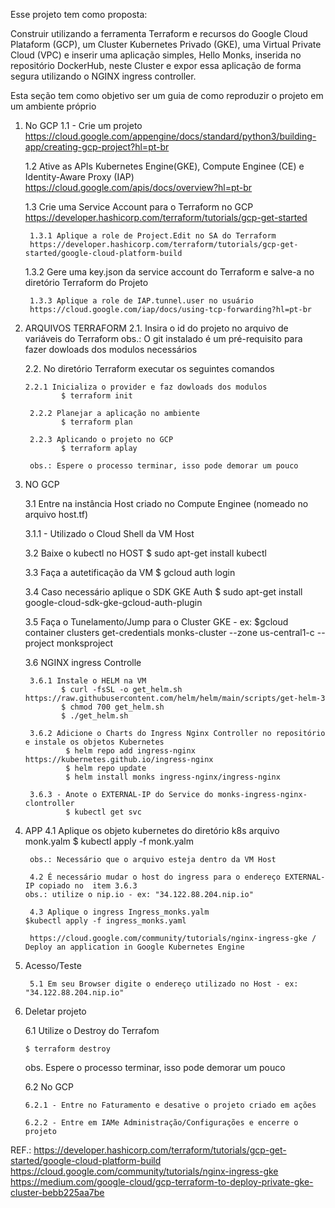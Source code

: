 Esse projeto tem como proposta:
    
Construir utilizando a ferramenta Terraform e recursos do Google Cloud Plataform (GCP), um Cluster Kubernetes Privado (GKE), uma Virtual Private Cloud (VPC) e inserir uma aplicação simples, Hello Monks, inserida no repositório DockerHub, neste Cluster e expor essa aplicação de forma segura utilizando o NGINX ingress controller.

Esta seção tem como objetivo ser um guia de como reproduzir o projeto em um ambiente próprio

1. No GCP
    1.1 - Crie um projeto 
        https://cloud.google.com/appengine/docs/standard/python3/building-app/creating-gcp-project?hl=pt-br
   
    1.2 Ative as APIs Kubernetes Engine(GKE), Compute Enginee (CE) e Identity-Aware Proxy (IAP)
        https://cloud.google.com/apis/docs/overview?hl=pt-br

    1.3 Crie uma Service Account para o Terraform no GCP 
        https://developer.hashicorp.com/terraform/tutorials/gcp-get-started 

        1.3.1 Aplique a role de Project.Edit no SA do Terraform 
        https://developer.hashicorp.com/terraform/tutorials/gcp-get-started/google-cloud-platform-build

     1.3.2 Gere uma key.json da service account do Terraform e salve-a no diretório Terraform do Projeto

        1.3.3 Aplique a role de IAP.tunnel.user no usuário 
        https://cloud.google.com/iap/docs/using-tcp-forwarding?hl=pt-br
    
3. ARQUIVOS TERRAFORM
    2.1. Insira o id do projeto no arquivo de variáveis do Terraform
        obs.: O git instalado é um pré-requisito para fazer dowloads dos modulos necessários
   
    2.2. No diretório Terraform executar os seguintes comandos

       2.2.1 Inicializa o provider e faz dowloads dos modulos
               $ terraform init

        2.2.2 Planejar a aplicação no ambiente
               $ terraform plan

        2.2.3 Aplicando o projeto no GCP
               $ terraform aplay

        obs.: Espere o processo terminar, isso pode demorar um pouco

5. NO GCP

    3.1 Entre na instância Host criado no Compute Enginee (nomeado no arquivo host.tf)

    3.1.1 - Utilizado o Cloud Shell da VM Host

    3.2 Baixe o kubectl no HOST
       $ sudo apt-get install kubectl

    3.3 Faça a autetificação da VM
       $ gcloud auth login

    3.4 Caso necessário aplique o SDK GKE Auth
    $ sudo apt-get install google-cloud-sdk-gke-gcloud-auth-plugin

    3.5 Faça o Tunelamento/Jump para o Cluster GKE -
   ex: $gcloud container clusters get-credentials monks-cluster --zone us-central1-c --project monksproject

    3.6 NGINX ingress Controlle

        3.6.1 Instale o HELM na VM
               $ curl -fsSL -o get_helm.sh https://raw.githubusercontent.com/helm/helm/main/scripts/get-helm-3
               $ chmod 700 get_helm.sh
               $ ./get_helm.sh

        3.6.2 Adicione o Charts do Ingress Nginx Controller no repositório e instale os objetos Kubernetes 
                $ helm repo add ingress-nginx https://kubernetes.github.io/ingress-nginx
                $ helm repo update
                $ helm install monks ingress-nginx/ingress-nginx
            
        3.6.3 - Anote o EXTERNAL-IP do Service do monks-ingress-nginx-clontroller  
                $ kubectl get svc
   
7. APP
       4.1 Aplique os objeto kubernetes do diretório k8s arquivo monk.yalm
           $ kubectl apply -f monk.yalm

        obs.: Necessário que o arquivo esteja dentro da VM Host
    
        4.2 É necessário mudar o host do ingress para o endereço EXTERNAL-IP copiado no  item 3.6.3
       obs.: utilize o nip.io - ex: "34.122.88.204.nip.io"

        4.3 Aplique o ingress Ingress_monks.yalm
       $kubectl apply -f ingress_monks.yaml

        https://cloud.google.com/community/tutorials/nginx-ingress-gke / Deploy an application in Google Kubernetes Engine

9. Acesso/Teste 

        5.1 Em seu Browser digite o endereço utilizado no Host - ex: "34.122.88.204.nip.io"

11. Deletar projeto

     6.1 Utilize o Destroy do Terrafom 

        $ terraform destroy

    obs. Espere o processo terminar, isso pode demorar um pouco

    6.2 No GCP 

        6.2.1 - Entre no Faturamento e desative o projeto criado em ações

        6.2.2 - Entre em IAMe Administração/Configurações e encerre o projeto


REF.:   https://developer.hashicorp.com/terraform/tutorials/gcp-get-started/google-cloud-platform-build
        https://cloud.google.com/community/tutorials/nginx-ingress-gke
        https://medium.com/google-cloud/gcp-terraform-to-deploy-private-gke-cluster-bebb225aa7be

